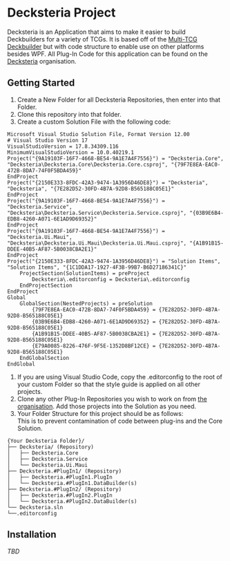 # Decksteria Project
Decksteria is an Application that aims to make it easier to build Deckbuilders for a variety of TCGs. It is based off of the [Multi-TCG Deckbuilder](https://github.com/Eronan/Multi-TCG-Deckbuilder) but with code structure to enable use on other platforms besides WPF.
All Plug-In Code for this application can be found on the [Decksteria](https://github.com/Decksteria) organisation.

## Getting Started
1. Create a New Folder for all Decksteria Repositories, then enter into that Folder.
1. Clone this repository into that folder.
1. Create a custom Solution File with the following code:
```sln
Microsoft Visual Studio Solution File, Format Version 12.00
# Visual Studio Version 17
VisualStudioVersion = 17.8.34309.116
MinimumVisualStudioVersion = 10.0.40219.1
Project("{9A19103F-16F7-4668-BE54-9A1E7A4F7556}") = "Decksteria.Core", "Decksteria\Decksteria.Core\Decksteria.Core.csproj", "{79F7E8EA-EAC0-472B-8DA7-74F0F5BDA459}"
EndProject
Project("{2150E333-8FDC-42A3-9474-1A3956D46DE8}") = "Decksteria", "Decksteria", "{7E282D52-30FD-4B7A-92D8-B565188C05E1}"
EndProject
Project("{9A19103F-16F7-4668-BE54-9A1E7A4F7556}") = "Decksteria.Service", "Decksteria\Decksteria.Service\Decksteria.Service.csproj", "{03B9E6B4-EDB8-4260-A071-6E1AD9D69352}"
EndProject
Project("{9A19103F-16F7-4668-BE54-9A1E7A4F7556}") = "Decksteria.Ui.Maui", "Decksteria\Decksteria.Ui.Maui\Decksteria.Ui.Maui.csproj", "{A1B91B15-DDEE-40B5-AF87-5B0038CBA2E1}"
EndProject
Project("{2150E333-8FDC-42A3-9474-1A3956D46DE8}") = "Solution Items", "Solution Items", "{1C1DDA17-1927-4F3B-99B7-B6D27186341C}"
	ProjectSection(SolutionItems) = preProject
		Decksteria\.editorconfig = Decksteria\.editorconfig
	EndProjectSection
EndProject
Global
	GlobalSection(NestedProjects) = preSolution
		{79F7E8EA-EAC0-472B-8DA7-74F0F5BDA459} = {7E282D52-30FD-4B7A-92D8-B565188C05E1}
		{03B9E6B4-EDB8-4260-A071-6E1AD9D69352} = {7E282D52-30FD-4B7A-92D8-B565188C05E1}
		{A1B91B15-DDEE-40B5-AF87-5B0038CBA2E1} = {7E282D52-30FD-4B7A-92D8-B565188C05E1}
		{E79A0085-8226-476F-9F5E-1352D8BF12CE} = {7E282D52-30FD-4B7A-92D8-B565188C05E1}
	EndGlobalSection
EndGlobal
```
1. If you are using Visual Studio Code, copy the .editorconfig to the root of your custom Folder so that the style guide is applied on all other projects.
1. Clone any other Plug-In Repositories you wish to work on from [the organisation](https://github.com/Decksteria). Add those projects into the Solution as you need.
1. Your Folder Structure for this project should be as follows:<br/>This is to prevent contamination of code between plug-ins and the Core Solution.
```
{Your Decksteria Folder}/
├── Decksteria/ (Repository)
│   ├── Decksteria.Core
│   ├── Decksteria.Service
│   └── Decksteria.Ui.Maui
├── Decksteria.#PlugIn1/ (Repository)
│   ├── Decksteria.#PlugIn1.PlugIn
│   └── Decksteria.#PlugIn1.DataBuilder(s)
├── Decksteria.#PlugIn2/ (Repository)
│   ├── Decksteria.#PlugIn2.PlugIn
│   └── Decksteria.#PlugIn2.DataBuilder(s)
└── Decksteria.sln
└──.editorconfig
```

## Installation
*TBD*

